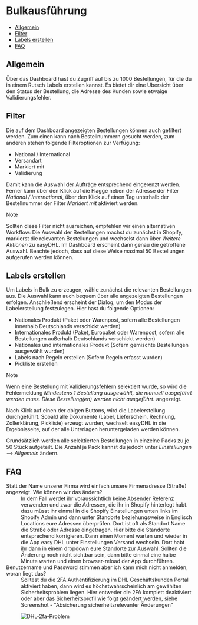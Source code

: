 # Bulkausführung

-   [Allgemein](#general)
-   [Filter](#filters)
-   [Labels erstellen](#create-labels)
-   [FAQ](#faq)

<a name="general"></a>

## Allgemein

Über das Dashboard hast du Zugriff auf bis zu 1000 Bestellungen, für die du in einem Rutsch Labels erstellen kannst. Es bietet dir eine Übersicht über den Status der Bestellung, die Adresse des Kunden sowie etwaige Validierungsfehler.

<a name="filters"></a>

## Filter

Die auf dem Dashboard angezeigten Bestellungen können auch gefiltert werden. Zum einen kann nach Bestellnummern gesucht werden, zum anderen stehen folgende Filteroptionen zur Verfügung:

-   National / International
-   Versandart
-   Markiert mit
-   Validierung

Damit kann die Auswahl der Aufträge entsprechend eingerenzt werden. Ferner kann über den Klick auf die Flagge neben der Adresse der Filter _National / International_, über den Klick auf einen Tag unterhalb der Bestellnummer der Filter _Markiert mit_ aktiviert werden.

> [!NOTE]  
> Sollten diese Filter nicht ausreichen, empfehlen wir einen alternativen Workflow: Die Auswahl der Bestellungen machst du zunächst in Shopify, markierst die relevanten Bestellungen und wechselst dann über _Weitere Aktionen_ zu easyDHL. Im Dashboard erscheint dann genau die getroffene Auswahl. Beachte jedoch, dass auf diese Weise maximal 50 Bestellungen aufgerufen werden können.

<a name="create-labels"></a>

## Labels erstellen

Um Labels in Bulk zu erzeugen, wähle zunächst die relevanten Bestellungen aus. Die Auswahl kann auch bequem über alle angezeigten Bestellungen erfolgen. Anschließend erscheint der Dialog, um den Modus der Labelerstellung festzulegen. Hier hast du folgende Optionen:

-   Nationales Produkt (Paket oder Warenpost, sofern alle Bestellungen innerhalb Deutschlands verschickt werden)
-   Internationales Produkt (Paket, Europaket oder Warenpost, sofern alle Bestellungen außerhalb Deutschlands verschickt werden)
-   Nationales und internationales Produkt (Sofern gemischte Bestellungen ausgewählt wurden)
-   Labels nach Regeln erstellen (Sofern Regeln erfasst wurden)
-   Pickliste erstellen

> [!NOTE]  
> Wenn eine Bestellung mit Validierungsfehlern selektiert wurde, so wird die Fehlermeldung _Mindestens 1 Bestellung ausgewählt, die manuell ausgeführt werden muss. Diese Bestellung(en) werden nicht ausgeführt._ angezeigt.

Nach Klick auf einen der obigen Buttons, wird die Labelerstellung durchgeführt. Sobald alle Dokumente (Label, Lieferschein, Rechnung, Zollerklärung, Pickliste) erzeugt wurden, wechselt easyDHL in die Ergebnisseite, auf der alle Unterlagen heruntergeladen werden können.

Grundsätzlich werden alle selektierten Bestellungen in einzelne Packs zu je 50 Stück aufgeteilt. Die Anzahl je Pack kannst du jedoch unter _Einstellungen --> Allgemein_ ändern.

<a name="faq"></a>

## FAQ

<div class="faq-list">
<dl class="space-y-8">
<div>
<dt>Statt der Name unserer Firma wird einfach unsere Firmenadresse (Straße) angezeigt. Wie können wir das ändern?</dt>
<dd>In dem Fall werdet ihr voraussichtlich keine Absender Referenz verwenden und zwar die Adressen, die ihr in Shopify hinterlegt habt. dazu müsst ihr einmal in die Shopify Einstellungen unten links im Shopify Admin und dann unter Standorte beziehungsweise in Englisch Locations eure Adressen überprüfen. Dort ist oft als Standort Name die Straße oder Adresse eingetragen. Hier bitte die Standorte entsprechend korrigieren. Dann einen Moment warten und wieder in die App easy DHL unter Einstellungen Versand wechseln. Dort habt ihr dann in einem dropdown eure Standorte zur Auswahl. Sollten die Änderung noch nicht sichtbar sein, dann bitte einmal eine halbe Minute warten und einen browser-reload der App durchführen.</dd>
</div>

<div>
<dt>Benutzername und Password stimmen aber ich kann mich nicht anmelden, woran liegt das?</dt>
<dd>Solltest du die 2FA Authentifizierung im DHL Geschäftskunden Portal aktiviert haben, dann wird es höchstwahrscheinlich am gewählten Sicherheitsproblem liegen. Hier entweder die 2FA komplett deaktiviert oder aber das Sicherheitsprofil wie folgt geändert werden, siehe Screenshot - "Absicherung sicherheitsrelevanter Änderungen"

![DHL-2fa-Problem](https://media.247apps.de/storage/faq/dhl-2fa-problem.png)

</dd>
</dl>
</div>
</div>
